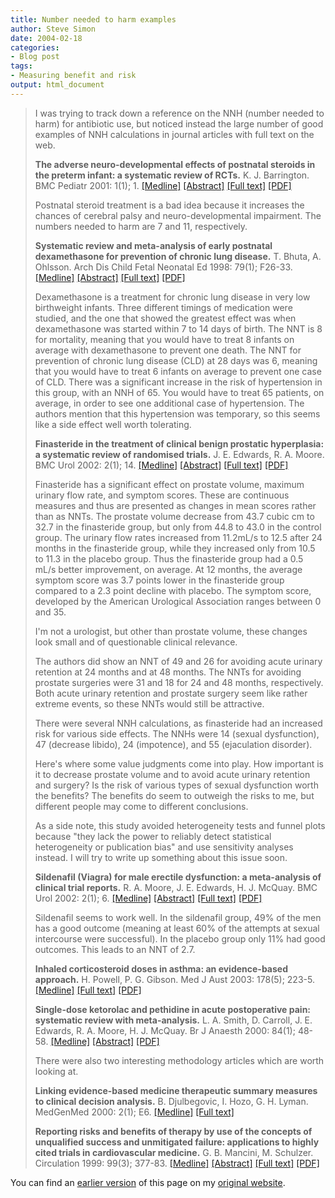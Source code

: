 ```yaml
---
title: Number needed to harm examples
author: Steve Simon
date: 2004-02-18
categories:
- Blog post
tags:
- Measuring benefit and risk
output: html_document
---
```

> I was trying to track down a reference on the NNH (number needed to
> harm) for antibiotic use, but noticed instead the large number of good
> examples of NNH calculations in journal articles with full text on the
> web.
>
> **The adverse neuro-developmental effects of postnatal steroids in the
> preterm infant: a systematic review of RCTs.** K. J. Barrington. BMC
> Pediatr 2001: 1(1); 1.
> [\[Medline\]](http://www.ncbi.nlm.nih.gov/entrez/query.fcgi?cmd=Retrieve&db=PubMed&list_uids=11248841&dopt=Abstract)
> [\[Abstract\]](http://www.biomedcentral.com/1471-2431/1/1/abstract)
> [\[Full text\]](http://www.biomedcentral.com/1471-2431/1/1)
> [\[PDF\]](http://www.biomedcentral.com/content/pdf/1471-2431-1-1.pdf)
>
> Postnatal steroid treatment is a bad idea because it increases the
> chances of cerebral palsy and neuro-developmental impairment. The
> numbers needed to harm are 7 and 11, respectively.
>
> **Systematic review and meta-analysis of early postnatal dexamethasone
> for prevention of chronic lung disease.** T. Bhuta, A. Ohlsson. Arch
> Dis Child Fetal Neonatal Ed 1998: 79(1); F26-33.
> [\[Medline\]](http://www.ncbi.nlm.nih.gov/entrez/query.fcgi?cmd=Retrieve&db=PubMed&list_uids=9797621&dopt=Abstract)
> [\[Abstract\]](http://adc.bmjjournals.com/cgi/content/abstract/fetalneonatal;79/1/F26)
> [\[Full
> text\]](http://adc.bmjjournals.com/cgi/content/full/fetalneonatal;79/1/F26)
> [\[PDF\]](http://adc.bmjjournals.com/cgi/reprint/fetalneonatal;79/1/F26.pdf)
>
> Dexamethasone is a treatment for chronic lung disease in very low
> birthweight infants. Three different timings of medication were
> studied, and the one that showed the greatest effect was when
> dexamethasone was started within 7 to 14 days of birth. The NNT is 8
> for mortality, meaning that you would have to treat 8 infants on
> average with dexamethasone to prevent one death. The NNT for
> prevention of chronic lung disease (CLD) at 28 days was 6, meaning
> that you would have to treat 6 infants on average to prevent one case
> of CLD. There was a significant increase in the risk of hypertension
> in this group, with an NNH of 65. You would have to treat 65 patients,
> on average, in order to see one additional case of hypertension. The
> authors mention that this hypertension was temporary, so this seems
> like a side effect well worth tolerating.
>
> **Finasteride in the treatment of clinical benign prostatic
> hyperplasia: a systematic review of randomised trials.** J. E.
> Edwards, R. A. Moore. BMC Urol 2002: 2(1); 14.
> [\[Medline\]](http://www.ncbi.nlm.nih.gov/entrez/query.fcgi?cmd=Retrieve&db=PubMed&list_uids=12477383&dopt=Abstract)
> [\[Abstract\]](http://www.biomedcentral.com/1471-2490/2/14/abstract)
> [\[Full text\]](http://www.biomedcentral.com/1471-2490/2/14)
> [\[PDF\]](http://www.biomedcentral.com/content/pdf/1471-2490-2-14.pdf)
>
> Finasteride has a significant effect on prostate volume, maximum
> urinary flow rate, and symptom scores. These are continuous measures
> and thus are presented as changes in mean scores rather than as NNTs.
> The prostate volume decrease from 43.7 cubic cm to 32.7 in the
> finasteride group, but only from 44.8 to 43.0 in the control group.
> The urinary flow rates increased from 11.2mL/s to 12.5 after 24 months
> in the finasteride group, while they increased only from 10.5 to 11.3
> in the placebo group. Thus the finasteride group had a 0.5 mL/s better
> improvement, on average. At 12 months, the average symptom score was
> 3.7 points lower in the finasteride group compared to a 2.3 point
> decline with placebo. The symptom score, developed by the American
> Urological Association ranges between 0 and 35.
>
> I\'m not a urologist, but other than prostate volume, these changes
> look small and of questionable clinical relevance.
>
> The authors did show an NNT of 49 and 26 for avoiding acute urinary
> retention at 24 months and at 48 months. The NNTs for avoiding
> prostate surgeries were 31 and 18 for 24 and 48 months, respectively.
> Both acute urinary retention and prostate surgery seem like rather
> extreme events, so these NNTs would still be attractive.
>
> There were several NNH calculations, as finasteride had an increased
> risk for various side effects. The NNHs were 14 (sexual dysfunction),
> 47 (decrease libido), 24 (impotence), and 55 (ejaculation disorder).
>
> Here\'s where some value judgments come into play. How important is it
> to decrease prostate volume and to avoid acute urinary retention and
> surgery? Is the risk of various types of sexual dysfunction worth the
> benefits? The benefits do seem to outweigh the risks to me, but
> different people may come to different conclusions.
>
> As a side note, this study avoided heterogeneity tests and funnel
> plots because \"they lack the power to reliably detect statistical
> heterogeneity or publication bias\" and use sensitivity analyses
> instead. I will try to write up something about this issue soon.
>
> **Sildenafil (Viagra) for male erectile dysfunction: a meta-analysis
> of clinical trial reports.** R. A. Moore, J. E. Edwards, H. J. McQuay.
> BMC Urol 2002: 2(1); 6.
> [\[Medline\]](http://www.ncbi.nlm.nih.gov/entrez/query.fcgi?cmd=Retrieve&db=PubMed&list_uids=12049673&dopt=Abstract)
> [\[Abstract\]](http://www.biomedcentral.com/1471-2490/2/6/abstract)
> [\[Full text\]](http://www.biomedcentral.com/1471-2490/2/6)
> [\[PDF\]](http://www.biomedcentral.com/content/pdf/1471-2490-2-6.pdf)
>
> Sildenafil seems to work well. In the sildenafil group, 49% of the men
> has a good outcome (meaning at least 60% of the attempts at sexual
> intercourse were successful). In the placebo group only 11% had good
> outcomes. This leads to an NNT of 2.7.
>
> **Inhaled corticosteroid doses in asthma: an evidence-based
> approach.** H. Powell, P. G. Gibson. Med J Aust 2003: 178(5); 223-5.
> [\[Medline\]](http://www.ncbi.nlm.nih.gov/entrez/query.fcgi?cmd=Retrieve&db=PubMed&list_uids=12603186&dopt=Abstract)
> [\[Full
> text\]](http://www.mja.com.au/public/issues/178_05_030303/pow10507_fm.html)
> [\[PDF\]](http://www.mja.com.au/public/issues/178_05_030303/pow10507_fm.pdf)
>
> **Single-dose ketorolac and pethidine in acute postoperative pain:
> systematic review with meta-analysis.** L. A. Smith, D. Carroll, J. E.
> Edwards, R. A. Moore, H. J. McQuay. Br J Anaesth 2000: 84(1); 48-58.
> [\[Medline\]](http://www.ncbi.nlm.nih.gov/entrez/query.fcgi?cmd=Retrieve&db=PubMed&list_uids=10740547&dopt=Abstract)
> [\[Abstract\]](http://bja.oupjournals.org/cgi/content/abstract/84/1/48)
> [\[PDF\]](http://bja.oupjournals.org/cgi/reprint/84/1/48.pdf)
>
> There were also two interesting methodology articles which are worth
> looking at.
>
> **Linking evidence-based medicine therapeutic summary measures to
> clinical decision analysis.** B. Djulbegovic, I. Hozo, G. H. Lyman.
> MedGenMed 2000: 2(1); E6.
> [\[Medline\]](http://www.ncbi.nlm.nih.gov/entrez/query.fcgi?cmd=Retrieve&db=PubMed&list_uids=11104452&dopt=Abstract)
> [\[Full text\]](http://www.medscape.com/viewarticle/408028_print)
>
> **Reporting risks and benefits of therapy by use of the concepts of
> unqualified success and unmitigated failure: applications to highly
> cited trials in cardiovascular medicine.** G. B. Mancini, M. Schulzer.
> Circulation 1999: 99(3); 377-83.
> [\[Medline\]](http://www.ncbi.nlm.nih.gov/entrez/query.fcgi?cmd=Retrieve&db=PubMed&list_uids=9918524&dopt=Abstract)
> [\[Abstract\]](http://circ.ahajournals.org/cgi/content/abstract/99/3/377)
> [\[Full text\]](http://circ.ahajournals.org/cgi/content/full/99/3/377)
> [\[PDF\]](http://circ.ahajournals.org/cgi/reprint/99/3/377)

You can find an [earlier version](http://www.pmean.com/04/nnh.html) of this page on my [original website](http://www.pmean.com/original_site.html).
